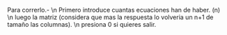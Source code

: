 Para correrlo.- \n
Primero introduce cuantas ecuaciones han de haber. (n) \n
luego la matriz (considera que mas la respuesta lo volveria un n+1 de tamaño las columnas). \n
presiona 0 si quieres salir.